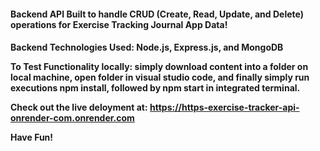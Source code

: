 
<h4>Backend API Built to handle CRUD (Create, Read, Update, and Delete) operations for Exercise Tracking Journal App Data!<h4>

Backend Technologies Used: Node.js, Express.js, and MongoDB 

To Test Functionality locally: simply download content into a folder on local machine, open folder in visual studio code, and finally simply run executions npm install, followed by npm start in integrated terminal. 

Check out the live deloyment at: https://https-exercise-tracker-api-onrender-com.onrender.com

<b>Have Fun!<b>
